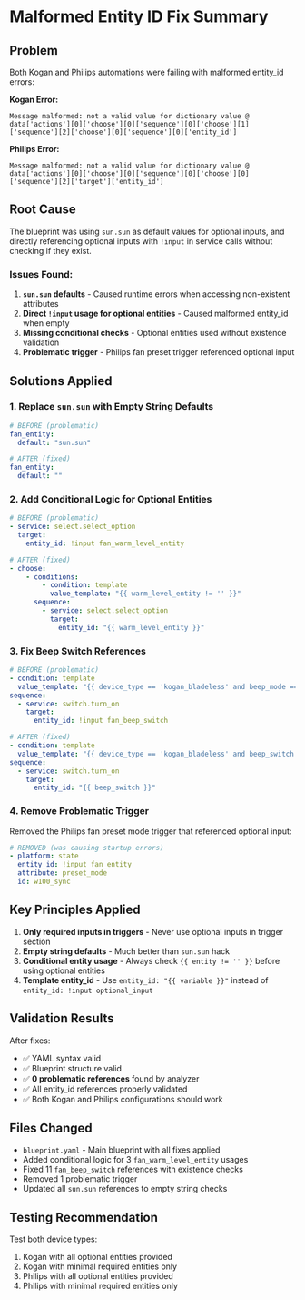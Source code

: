 # Malformed Entity ID Fix Summary

## Problem
Both Kogan and Philips automations were failing with malformed entity_id errors:

**Kogan Error:**
```
Message malformed: not a valid value for dictionary value @ data['actions'][0]['choose'][0]['sequence'][0]['choose'][1]['sequence'][2]['choose'][0]['sequence'][0]['entity_id']
```

**Philips Error:**
```
Message malformed: not a valid value for dictionary value @ data['actions'][0]['choose'][0]['sequence'][0]['choose'][0]['sequence'][2]['target']['entity_id']
```

## Root Cause
The blueprint was using `sun.sun` as default values for optional inputs, and directly referencing optional inputs with `!input` in service calls without checking if they exist.

### Issues Found:
1. **`sun.sun` defaults** - Caused runtime errors when accessing non-existent attributes
2. **Direct `!input` usage for optional entities** - Caused malformed entity_id when empty
3. **Missing conditional checks** - Optional entities used without existence validation
4. **Problematic trigger** - Philips fan preset trigger referenced optional input

## Solutions Applied

### 1. Replace `sun.sun` with Empty String Defaults
```yaml
# BEFORE (problematic)
fan_entity:
  default: "sun.sun"

# AFTER (fixed)
fan_entity:
  default: ""
```

### 2. Add Conditional Logic for Optional Entities
```yaml
# BEFORE (problematic)
- service: select.select_option
  target:
    entity_id: !input fan_warm_level_entity

# AFTER (fixed)
- choose:
    - conditions:
        - condition: template
          value_template: "{{ warm_level_entity != '' }}"
      sequence:
        - service: select.select_option
          target:
            entity_id: "{{ warm_level_entity }}"
```

### 3. Fix Beep Switch References
```yaml
# BEFORE (problematic)
- condition: template
  value_template: "{{ device_type == 'kogan_bladeless' and beep_mode == 'Enable Beep' }}"
sequence:
  - service: switch.turn_on
    target:
      entity_id: !input fan_beep_switch

# AFTER (fixed)
- condition: template
  value_template: "{{ device_type == 'kogan_bladeless' and beep_switch != '' and beep_mode == 'Enable Beep' }}"
sequence:
  - service: switch.turn_on
    target:
      entity_id: "{{ beep_switch }}"
```

### 4. Remove Problematic Trigger
Removed the Philips fan preset mode trigger that referenced optional input:
```yaml
# REMOVED (was causing startup errors)
- platform: state
  entity_id: !input fan_entity
  attribute: preset_mode
  id: w100_sync
```

## Key Principles Applied

1. **Only required inputs in triggers** - Never use optional inputs in trigger section
2. **Empty string defaults** - Much better than `sun.sun` hack
3. **Conditional entity usage** - Always check `{{ entity != '' }}` before using optional entities
4. **Template entity_id** - Use `entity_id: "{{ variable }}"` instead of `entity_id: !input optional_input`

## Validation Results

After fixes:
- ✅ YAML syntax valid
- ✅ Blueprint structure valid  
- ✅ **0 problematic references** found by analyzer
- ✅ All entity_id references properly validated
- ✅ Both Kogan and Philips configurations should work

## Files Changed
- `blueprint.yaml` - Main blueprint with all fixes applied
- Added conditional logic for 3 `fan_warm_level_entity` usages
- Fixed 11 `fan_beep_switch` references with existence checks
- Removed 1 problematic trigger
- Updated all `sun.sun` references to empty string checks

## Testing Recommendation
Test both device types:
1. Kogan with all optional entities provided
2. Kogan with minimal required entities only
3. Philips with all optional entities provided  
4. Philips with minimal required entities only

